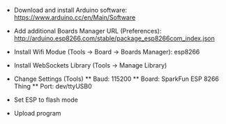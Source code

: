 * Download and install Arduino software: https://www.arduino.cc/en/Main/Software
* Add additional Boards Manager URL (Preferences): http://arduino.esp8266.com/stable/package_esp8266com_index.json
* Install Wifi Modue (Tools -> Board -> Boards Manager): esp8266
* Install WebSockets Library (Tools -> Manage Library)
* Change Settings (Tools)
** Baud: 115200
** Board: SparkFun ESP 8266 Thing
** Port: dev/ttyUSB0

* Set ESP to flash mode
* Upload program
